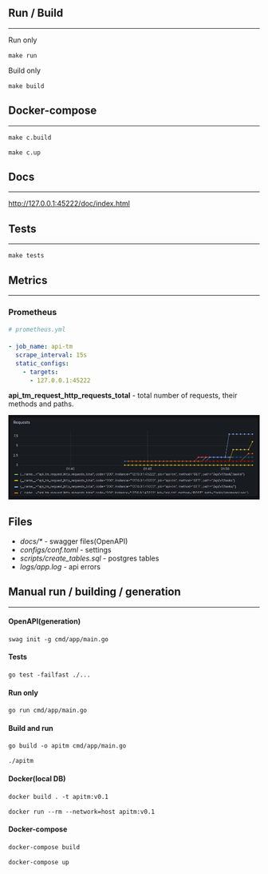 ## Run / Build

---

Run only

```shell
make run
```

Build only

```shell
make build
```

## Docker-compose

---

```shell
make c.build
```

```shell
make c.up
```

## Docs

---

http://127.0.0.1:45222/doc/index.html

## Tests

---

```shell
make tests
```

## Metrics

---

### Prometheus

```yaml
# prometheus.yml

- job_name: api-tm
  scrape_interval: 15s
  static_configs:
    - targets:
      - 127.0.0.1:45222
```

**api_tm_request_http_requests_total** - total number of requests, their methods and paths.

![Total requests](docs/grafana-example.png)

## Files

- _docs/*_ - swagger files(OpenAPI)
- _configs/conf.toml_ - settings
- _scripts/create_tables.sql_ - postgres tables 
- _logs/app.log_ - api errors 

## Manual run / building / generation

---

#### OpenAPI(generation)

```shell
swag init -g cmd/app/main.go
```

#### Tests

```shell
go test -failfast ./...
```

#### Run only

```shell
go run cmd/app/main.go
```

#### Build and run

```shell
go build -o apitm cmd/app/main.go
```

```shell
./apitm
```

#### Docker(local DB)

```shell
docker build . -t apitm:v0.1
```

```shell
docker run --rm --network=host apitm:v0.1
```

#### Docker-compose

```shell
docker-compose build
```

```shell
docker-compose up
```